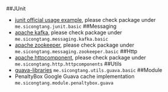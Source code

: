 ##JUnit
* [junit official usage example](http://junit.org/), please check package under `me.sicongtang.junit.basic`
##Messaging
* [apache kafka](http://kafka.apache.org/documentation.html), please check package under `me.sicongtang.messaging.kafka.basic`
* [apache zookeeper](https://zookeeper.apache.org/doc/r3.1.2/javaExample.html), please check package under `me.sicongtang.messaging.zookeeper.basic`
##Http
* [apache httpcomponent](https://hc.apache.org/index.html), please check package under `me.sicongtang.http.httpcomponents`
##Utils
* [guava-libraries](https://code.google.com/p/guava-libraries/wiki/GuavaExplained?tm=6) `me.sicongtang.utils.guava.basic`
##Module
* PenaltyBox Google Guava cache implementation `me.sicongtang.module.penaltybox.guava`
